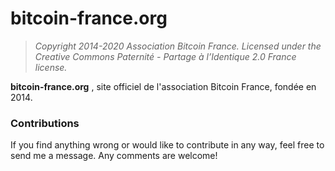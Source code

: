 # bitcoin-france.org

> *Copyright 2014-2020 Association Bitcoin France. Licensed under the Creative Commons Paternité - Partage à l’Identique 2.0 France license.*

**bitcoin-france.org** , site officiel de l'association Bitcoin France, fondée en 2014.

### Contributions

If you find anything wrong or would like to contribute in any way, feel free to send me a message.  Any comments are welcome!
